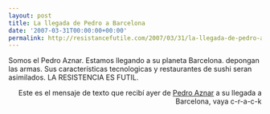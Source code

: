 ```yaml
---
layout: post
title: La llegada de Pedro a Barcelona
date: '2007-03-31T00:00:00+00:00'
permalink: http://resistancefutile.com/2007/03/31/la-llegada-de-pedro-a-barcelona/
---
```

<p class="frase" align="left">Somos el Pedro Aznar. Estamos llegando a su planeta Barcelona. depongan las armas.
 Sus características tecnologicas y restaurantes de sushi seran asimilados.  LA RESISTENCIA ES FUTIL.</p><p align="right">Este es el mensaje de texto que recibí ayer de <a href="http://cuatrodoce.com">Pedro Aznar</a> a su llegada a Barcelona, vaya c-r-a-c-k</p><p></p>
